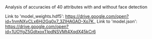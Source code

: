 Analysis of accuracies of 40 attributes with and without face detection

Link to 'model_weights.hdf5': https://drive.google.com/open?id=1nmNXvCLx6Hi2Gq0x7_3ZIHAGAD-Xo7K_
Link to 'model.json': https://drive.google.com/open?id=1UOYgZ5GdtxoxTIpdNSVMt4XqdX45kCr6
